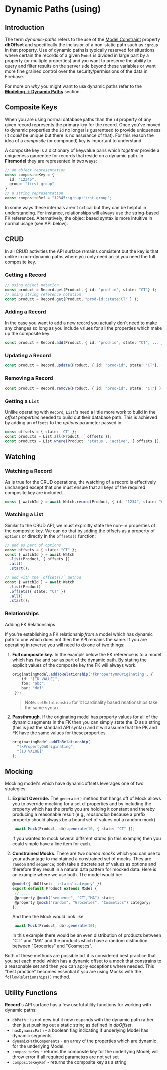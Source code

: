 # Dynamic Paths (using)

## Introduction

The term _dynamic-paths_ refers to the use of the [Model Constraint](../modeling/model-constraints.html#database-offseting) property **dbOffset** and specifically the inclusion of a non-static path such as `:group` in that property. Use of dynamic paths is typically reserved for situations where certain the records of a given `Model` is divided in large part by a property (or multiple properties) and you want to preserve the ability to query and filter results on the server side beyond these variables or want more fine grained control over the security/permissions of the data in Firebase.

For more on _why_ you might want to use dynamic paths refer to the [**Modeling → Dynamic Paths**](../modelling/dynamic-paths) section.

## Composite Keys

When you are using normal database paths than the `id` property of any given record represents the primary key for the record. Once you've moved to dynamic properties the `id` no longer is guarenteed to provide uniqueness (it _could_ be unique but there is no assurance of that). For this reason the idea of a _composite_ (or compound) key is important to understand.

A composite key is a dictionary of key/value pairs which _together_ provide a uniqueness gaurentee for records that reside on a dynamic path. In **Firemodel** they are represented in two ways:

```typescript
// an object representation
const compositeKey = {
  id: "12345",
  group: "first-group"
}
// a string representation
const compositeRef = "12345::group:first-group";
```

In some ways these internals aren't critical but they can be helpful in understanding. For instance, relationships will always use the string-based FK references. Alternatively, the object based syntax is more intuitive in normal usage (see API below).

## CRUD

In all CRUD activities the API surface remains consistent but the key is that unlike in non-dynamic paths where you only need an `id` you need the full composite key.

### Getting a Record

```typescript
// using object notation
const product = Record.get(Product, { id: "prod-id", state: "CT"} );
// using string reference notation
const product = Record.get(Product, "prod-id::state:CT" } );
```

### Adding a Record

In the case you want to add a new record you actually don't need to make any changes so long as you include values for all the properties which make up the composite key:

```typescript
const product = Record.add(Product, { id: "prod-id", state: "CT", ... } );
```

### Updating a Record

```typescript
const product = Record.update(Product, { id: "prod-id", state: "CT"}, { ... } );
```

### Removing a Record

```typescript
const product = Record.remove(Product, { id: "prod-id", state: "CT"} );
```

### Getting a `List`

Unlike operating with `Record`, `List`'s need a little more work to build in the _offset properties_ needed to build out their database path. This is achieved by adding an `offsets` to the _options_ parameter passed in:

```typescript
const offsets = { state: 'CT' };
const products = List.all(Product, { offsets });
const products = List.where(Product, 'status', 'active', { offsets });
```

## Watching

### Watching a Record

As is true for the CRUD operations, the watching of a record is effectively unchanged except that one must ensure that all keys of the required composite key are included.

```typescript
const { watchId } = await Watch.record(Product, { id: "1234", state: "CT" })
```

### Watching a List

Similar to the CRUD API, we must explicitly state the non-`id` properties of the composite key. We can do that by adding the offsets as a property of `options` or directly in the `offsets()` function:

```typescript
// add as part of options
const offsets = { state: "CT" };
const { watchId } = await Watch
  .list(Product, { offsets })
  .all()
  .start();

// add with the `offsets()` method
const { watchId } = await Watch
  .list(Product)
  .offsets({ state: "CT" })
  .all()
  .start();
```

### Relationships

Adding FK Relationships

If you're establishing a FK relationship _from_ a model which has dynamic path to one which does not then the API remains the same. If you are operating in reverse you will need to do one of two things:

1. **Full composite key.** In the example below the FK reference is to a model which has `foo` and `bar` as part of the dynamic path. By stating the explicit values of the composite key the FK will always work.

     ```typescript
     originatingModel.addToRelationship('fkPropertyOnOriginating', {
         id: "[ID VALUE]",
         foo: "abc",
         bar: "def"
      });
     ```

     > Note: `setRelationship` for 1:1 cardinality based relationships take the same syntax

2. **Passthrough.** If the originating model has property values for all of the dynamic segments in the FK then you can simply state the ID as a string (this is just the standard API syntax) and it will assume that the PK and FK have the same values for these properties.

     ```typescript
     originatingModel.addToRelationship(
       "fkPropertyOnOriginating",
       "[ID VALUE]"
     );
     ```

## Mocking

Mocking model's which have dynamic offsets leverages one of two strategies:

1. **Explicit Override.**
    The `generate()` method that hangs off of Mock allows you to override mocking for a set of properties and by including the property which has the prefix you are holding it constant and thereby producing a reasonable result (e.g., *reasonable* because a prefix property should always be a bound set of values not a random mock)

    ```typescript
     await Mock(Product, db).generate(10, { state: "CT" });
    ```

    If you wanted to mock several different *states* (in this example) then you could simple have a line item for each.

2. **Constrained Mocks**.
    There are two _named mocks_ which you can use to your advantage to maintained a constrained set of mocks. They are `random` and `sequence`; both take a discrete set of values as options and therefore they result in a natural data pattern for mocked data. Here is an example where we use both. The model would be:

     ```typescript
    @model({ dbOffset: ':state/:category' })
    export default Product extends Model {
      // ...
      @property @mock("sequence", "CT","MA") state;
      @property @mock("random", "Groceries", "Cosmetics") category;
    };
    ```

    And then the Mock would look like:

    ```typescript
     await Mock(Product, db).generate(10);
    ```

    In this example there would be an even distribution of products between "CT" and "MA" and the products which have a random distibution between "Groceries" and "Cosmetics".

Both of these methods are possible but it is considered best practice that you set each model which has a dynamic offset to a mock that constrains to a reasonable set and then you can apply exceptions where needed. This "best practice" becomes essential if you are using Mocks with the `followRelationships()` method.

## Utility Functions

**Record**'s API surface has a few useful utility functions for working with dynamic paths:

- `dbPath` - is not new but it now responds with the dynamic path rather then just pushing out a static string as defined in _dbOffset_.
- `hasDynamicPath` - a boolean flag indicating if underlying Model has dynamic segments
- `dynamicPathComponents` - an array of the properties which are dynamic for the underlying Model.
- `compositeKey` - returns the composite key for the underlying Model; will throw error if all required parameters are not yet set
- `compositeKeyRef` - returns the composite key as a string

